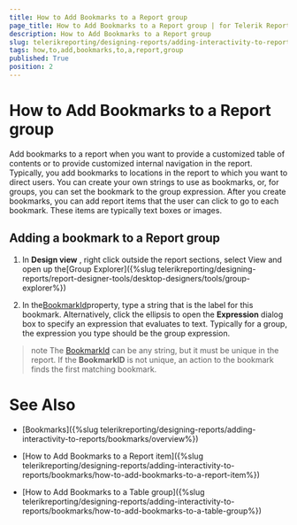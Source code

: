 ```yaml
---
title: How to Add Bookmarks to a Report group
page_title: How to Add Bookmarks to a Report group | for Telerik Reporting Documentation
description: How to Add Bookmarks to a Report group
slug: telerikreporting/designing-reports/adding-interactivity-to-reports/bookmarks/how-to-add-bookmarks-to-a-report-group
tags: how,to,add,bookmarks,to,a,report,group
published: True
position: 2
---
```


# How to Add Bookmarks to a Report group



Add bookmarks to a report when you want to provide a customized table of contents or      	to provide customized internal navigation in the report. Typically, you add bookmarks to locations in      	the report to which you want to direct users. You can create your own strings to use as bookmarks,      	or, for groups, you can set the bookmark to the group expression. After you create bookmarks,      	you can add report items that the user     	can click to go to each bookmark. These items are typically text boxes or images. 

## Adding a bookmark to a Report group

1. In __Design view__ , right click outside the report sections, select View and open up the[Group Explorer]({%slug telerikreporting/designing-reports/report-designer-tools/desktop-designers/tools/group-explorer%})

1. In the[BookmarkId](/reporting/api/Telerik.Reporting.Group#Telerik_Reporting_Group_BookmarkId)property, 
	type a string that is the label for this bookmark. Alternatively, click
	the ellipsis to open the __Expression__ dialog box to specify an expression that evaluates to text. 
	Typically for a group, the expression you type should be the group expression.

>note The [BookmarkId](/reporting/api/Telerik.Reporting.Group#Telerik_Reporting_Group_BookmarkId) can be any  	string, but it must be unique in the report. If the  __BookmarkID__  is not unique, 	an action to the bookmark finds the first matching bookmark.


# See Also


 * [Bookmarks]({%slug telerikreporting/designing-reports/adding-interactivity-to-reports/bookmarks/overview%})

 * [How to Add Bookmarks to a Report item]({%slug telerikreporting/designing-reports/adding-interactivity-to-reports/bookmarks/how-to-add-bookmarks-to-a-report-item%})

 * [How to Add Bookmarks to a Table group]({%slug telerikreporting/designing-reports/adding-interactivity-to-reports/bookmarks/how-to-add-bookmarks-to-a-table-group%})

